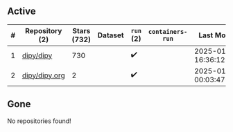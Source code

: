 ## Active
| # | Repository (2) | Stars (732) | Dataset | `run` (2) | `containers-run` | Last Modified |
| --- | --- | --- | --- | --- | --- | --- |
| 1 | [dipy/dipy](https://github.com/dipy/dipy) | 730 |  | :heavy_check_mark: |  | 2025-01-10 16:36:12+00:00 |
| 2 | [dipy/dipy.org](https://github.com/dipy/dipy.org) | 2 |  | :heavy_check_mark: |  | 2025-01-13 00:03:47+00:00 |

## Gone
No repositories found!
